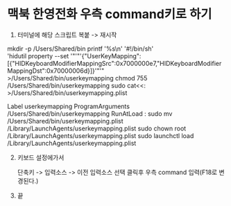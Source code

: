 

# 맥북 한영전화 우측 command키로 하기

1. 터미널에 해당 스크립트 복붙 -> 재시작

mkdir -p /Users/Shared/bin
printf '%s\n' '#!/bin/sh' \
    'hidutil property --set '"'"'{"UserKeyMapping":[{"HIDKeyboardModifierMappingSrc":0x7000000e7,"HIDKeyboardModifierMappingDst":0x70000006d}]}'"'" \
    >/Users/Shared/bin/userkeymapping
chmod 755 /Users/Shared/bin/userkeymapping
sudo cat<<: >/Users/Shared/bin/userkeymapping.plist
<?xml version="1.0" encoding="UTF-8"?>
<!DOCTYPE plist PUBLIC "-//Apple//DTD PLIST 1.0//EN" "http://www.apple.com/DTDs/PropertyList-1.0.dtd">
<plist version="1.0">
<dict>
    <key>Label</key>
    <string>userkeymapping</string>
    <key>ProgramArguments</key>
    <array>
        <string>/Users/Shared/bin/userkeymapping</string>
    </array>
    <key>RunAtLoad</key>
    <true/>
</dict>
</plist>
:
sudo mv /Users/Shared/bin/userkeymapping.plist /Library/LaunchAgents/userkeymapping.plist
sudo chown root /Library/LaunchAgents/userkeymapping.plist
sudo launchctl load /Library/LaunchAgents/userkeymapping.plist



2. 키보드 설정에가서 

   단축키 -> 입력소스 -> 이전 입력소스 선택 클릭후 우측 command 입력(F18로 변경된다.)

3. 끝
